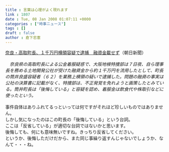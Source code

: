 ```yaml
---
title : 言葉は心理がよく現れます
link : 1807
date : Tue, 08 Jan 2008 01:07:11 +0000
categories : ["時事ニュース"]
tags : []
draft : false
author : 倉下忠憲
---
```


<A HREF="http://www.asahi.com/national/update/0108/OSK200801070091.html" TARGET="_blank">奈良・高取町長、１千万円横領容疑で逮捕　融資金載せず</A>（朝日新聞）<BR><BR><I>　奈良県の高取町長による公金着服疑惑で、大阪地検特捜部は７日夜、自ら理事長を務める土地開発公社が受けた融資金から約１千万円を流用したとして、町長の筒井良盛容疑者（６２）を業務上横領の疑いで逮捕した。問題の融資の事実は公社の決算書に記載がなく、特捜部は、不正発覚を免れようと画策したとみている。筒井町長は「後悔している」と容疑を認め、着服金は飲食代や株取引などに使ったという。</I><BR><BR>事件自体はありふれてるっといっては何ですがそれほど珍しいものではありません。<BR>しかし気になったのはこの町長の「後悔している」という台詞。<BR>ここは「反省している」が適切な台詞ではないかと思います。<BR>後悔しても、何にも意味無いですね。きっちり反省してください。<BR>というか、後悔しただけだから、また同じ事繰り返すんじゃないでしょうか、なんて・・・ね。<BR><br><br>
